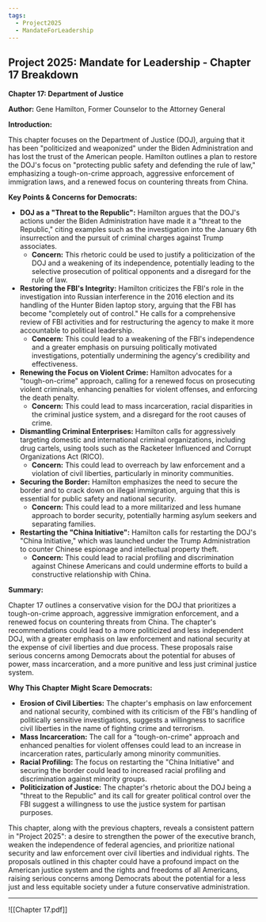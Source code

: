 ```yaml
---
tags:
  - Project2025
  - MandateForLeadership
---
```

## Project 2025: Mandate for Leadership - Chapter 17 Breakdown

**Chapter 17: Department of Justice**

**Author:** Gene Hamilton, Former Counselor to the Attorney General

**Introduction:**

This chapter focuses on the Department of Justice (DOJ), arguing that it has been "politicized and weaponized" under the Biden Administration and has lost the trust of the American people. Hamilton outlines a plan to restore the DOJ's focus on "protecting public safety and defending the rule of law," emphasizing a tough-on-crime approach, aggressive enforcement of immigration laws, and a renewed focus on countering threats from China.

**Key Points & Concerns for Democrats:**

* **DOJ as a "Threat to the Republic":** Hamilton argues that the DOJ's actions under the Biden Administration have made it a "threat to the Republic," citing examples such as the investigation into the January 6th insurrection and the pursuit of criminal charges against Trump associates.
    * **Concern:** This rhetoric could be used to justify a politicization of the DOJ and a weakening of its independence, potentially leading to the selective prosecution of political opponents and a disregard for the rule of law.
* **Restoring the FBI's Integrity:** Hamilton criticizes the FBI's role in the investigation into Russian interference in the 2016 election and its handling of the Hunter Biden laptop story, arguing that the FBI has become "completely out of control." He calls for a comprehensive review of FBI activities and for restructuring the agency to make it more accountable to political leadership.
    * **Concern:** This could lead to a weakening of the FBI's independence and a greater emphasis on pursuing politically motivated investigations, potentially undermining the agency's credibility and effectiveness.
* **Renewing the Focus on Violent Crime:** Hamilton advocates for a "tough-on-crime" approach, calling for a renewed focus on prosecuting violent criminals, enhancing penalties for violent offenses, and enforcing the death penalty.
    * **Concern:** This could lead to mass incarceration, racial disparities in the criminal justice system, and a disregard for the root causes of crime.
* **Dismantling Criminal Enterprises:** Hamilton calls for aggressively targeting domestic and international criminal organizations, including drug cartels, using tools such as the Racketeer Influenced and Corrupt Organizations Act (RICO).
    * **Concern:** This could lead to overreach by law enforcement and a violation of civil liberties, particularly in minority communities.
* **Securing the Border:** Hamilton emphasizes the need to secure the border and to crack down on illegal immigration, arguing that this is essential for public safety and national security.
    * **Concern:** This could lead to a more militarized and less humane approach to border security, potentially harming asylum seekers and separating families.
* **Restarting the "China Initiative":** Hamilton calls for restarting the DOJ's "China Initiative," which was launched under the Trump Administration to counter Chinese espionage and intellectual property theft.
    * **Concern:** This could lead to racial profiling and discrimination against Chinese Americans and could undermine efforts to build a constructive relationship with China.

**Summary:**

Chapter 17 outlines a conservative vision for the DOJ that prioritizes a tough-on-crime approach, aggressive immigration enforcement, and a renewed focus on countering threats from China. The chapter's recommendations could lead to a more politicized and less independent DOJ, with a greater emphasis on law enforcement and national security at the expense of civil liberties and due process. These proposals raise serious concerns among Democrats about the potential for abuses of power, mass incarceration, and a more punitive and less just criminal justice system.

**Why This Chapter Might Scare Democrats:**

* **Erosion of Civil Liberties:** The chapter's emphasis on law enforcement and national security, combined with its criticism of the FBI's handling of politically sensitive investigations, suggests a willingness to sacrifice civil liberties in the name of fighting crime and terrorism.
* **Mass Incarceration:** The call for a "tough-on-crime" approach and enhanced penalties for violent offenses could lead to an increase in incarceration rates, particularly among minority communities.
* **Racial Profiling:** The focus on restarting the "China Initiative" and securing the border could lead to increased racial profiling and discrimination against minority groups.
* **Politicization of Justice:** The chapter's rhetoric about the DOJ being a "threat to the Republic" and its call for greater political control over the FBI suggest a willingness to use the justice system for partisan purposes.

This chapter, along with the previous chapters, reveals a consistent pattern in "Project 2025": a desire to strengthen the power of the executive branch, weaken the independence of federal agencies, and prioritize national security and law enforcement over civil liberties and individual rights. The proposals outlined in this chapter could have a profound impact on the American justice system and the rights and freedoms of all Americans, raising serious concerns among Democrats about the potential for a less just and less equitable society under a future conservative administration. 

----

![[Chapter 17.pdf]]